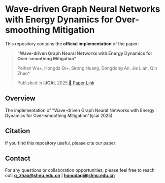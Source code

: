 # Wave-driven Graph Neural Networks with Energy Dynamics for Over-smoothing Mitigation

This repository contains the **official implementation** of the paper:

> **"Wave-driven Graph Neural Networks with Energy Dynamics for Over-smoothing Mitigation"**
>
> Peihan Wu+, Hongda Qi+, Sirong Huang, Dongdong An, Jie Lian, Qin Zhao*
>
> Published in **IJCAI**, 2025.[📄 Paper Link](https://ijcai-preprints.s3.us-west-1.amazonaws.com/2025/1386.pdf)

##  Overview

The implementation of "Wave-driven Graph Neural Networks with Energy Dynamics for Over-smoothing Mitigation"(ijcai 2025)

##  Citation

If you find this repository useful, please cite our paper:

##  Contact

For any questions or collaboration opportunities, please feel free to reach out:
 **[q_zhao@shnu.edu.cn](mailto:q_zhao@shnu.edu.cn)** | **[hongdaqi@shnu.edu.cn](mailto:hongdaqi@shnu.edu.cn)**
